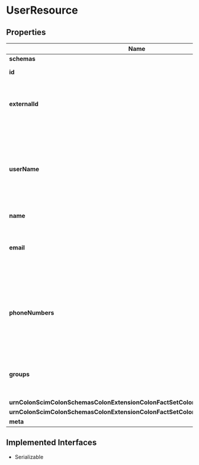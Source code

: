 

# UserResource


## Properties

Name | Type | Description | Notes
------------ | ------------- | ------------- | -------------
**schemas** | **java.util.List&lt;String&gt;** |  |  [optional]
**id** | **String** |  |  [optional] [readonly]
**externalId** | **String** | An arbitrary identifier for the resource defined by the client. This can assist the client locate the resource through the use of search filters. |  [optional]
**userName** | **String** | Unique identifier for the User, typically used by the user to directly authenticate to the service provider. Each User MUST include a non-empty userName value.  This identifier MUST be unique across the service provider&#39;s entire set of Users. |  [optional] [readonly]
**name** | [**UserResourceName**](UserResourceName.md) |  | 
**email** | **String** | Email addresses for the user.  The value SHOULD be canonicalized by the service provider, e.g., &#39;bjensen@example.com&#39; instead of &#39;bjensen@EXAMPLE.COM&#39;. | 
**phoneNumbers** | [**java.util.List&lt;UserResourcePhoneNumber&gt;**](UserResourcePhoneNumber.md) | Phone numbers for the User.  The value SHOULD be canonicalized by the service provider according to the format specified in RFC 3966, e.g., &#39;tel:+1-201-555-0123&#39;. Canonical type values of &#39;main&#39;, &#39;work&#39;, &#39;mobile&#39;, and &#39;home&#39;. |  [optional] [readonly]
**groups** | [**java.util.List&lt;UserResourceGroup&gt;**](UserResourceGroup.md) | A list of groups to which the user belongs, either through direct membership, through nested groups, or dynamically calculated. |  [optional] [readonly]
**urnColonScimColonSchemasColonExtensionColonFactSetColonCoreColon10ColonUser** | [**UserResourceUrnScimSchemasExtensionFactSetCore10User**](UserResourceUrnScimSchemasExtensionFactSetCore10User.md) |  |  [optional]
**urnColonScimColonSchemasColonExtensionColonFactSetColonVRSColon10ColonUser** | [**UserResourceUrnScimSchemasExtensionFactSetVRS10User**](UserResourceUrnScimSchemasExtensionFactSetVRS10User.md) |  |  [optional]
**meta** | [**UserResourceMeta**](UserResourceMeta.md) |  |  [optional]


## Implemented Interfaces

* Serializable


